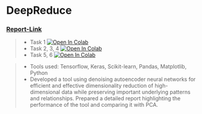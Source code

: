 # DeepReduce

### [Report-Link](https://docs.google.com/document/d/1LQq0OhO5bmb6K5ctD0FtUgUFXEU-lKuLNY_fL4dGMx0/edit?usp=sharing)

> - Task 1 [![Open In Colab](https://colab.research.google.com/assets/colab-badge.svg)](https://githubtocolab.com/yashgupta1299/DeepReduce/blob/main/as4_I.ipynb "Open Notebook")
> - Task 2, 3, 4 [![Open In Colab](https://colab.research.google.com/assets/colab-badge.svg)](https://githubtocolab.com/yashgupta1299/DeepReduce/blob/main/as4_II_III_IV.ipynb "Open Notebook")
> - Task 5, 6 [![Open In Colab](https://colab.research.google.com/assets/colab-badge.svg)](https://githubtocolab.com/yashgupta1299/DeepReduce/blob/main/as4_V_VI.ipynb "Open Notebook")

> - Tools used: Tensorflow, Keras, Scikit-learn, Pandas, Matplotlib, Python
> - Developed a tool using denoising autoencoder neural networks for efficient and effective dimensionality reduction of high-dimensional data while preserving important underlying patterns and relationships. Prepared a detailed report highlighting the performance of the tool and comparing it with PCA.
